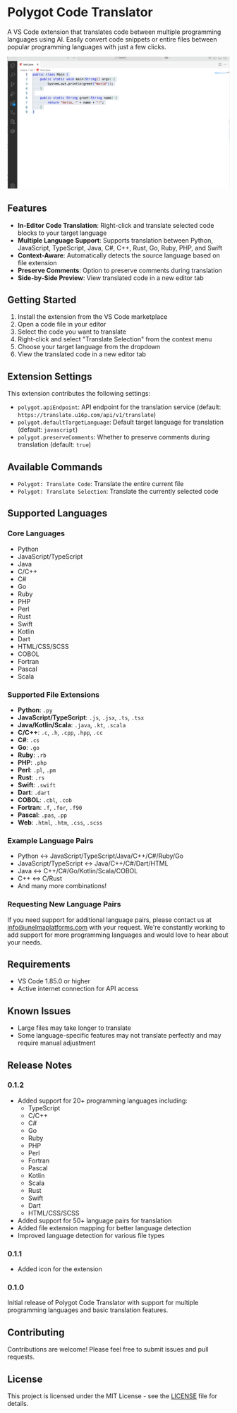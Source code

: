 # Polygot Code Translator

A VS Code extension that translates code between multiple programming languages using AI. Easily convert code snippets or entire files between popular programming languages with just a few clicks.

![Polygot Code Translator Demo](https://github.com/unelmacoin/polygot-code-translator/blob/main/polygot.gif)

## Features

- **In-Editor Code Translation**: Right-click and translate selected code blocks to your target language
- **Multiple Language Support**: Supports translation between Python, JavaScript, TypeScript, Java, C#, C++, Rust, Go, Ruby, PHP, and Swift
- **Context-Aware**: Automatically detects the source language based on file extension
- **Preserve Comments**: Option to preserve comments during translation
- **Side-by-Side Preview**: View translated code in a new editor tab

## Getting Started

1. Install the extension from the VS Code marketplace
2. Open a code file in your editor
3. Select the code you want to translate
4. Right-click and select "Translate Selection" from the context menu
5. Choose your target language from the dropdown
6. View the translated code in a new editor tab

## Extension Settings

This extension contributes the following settings:

* `polygot.apiEndpoint`: API endpoint for the translation service (default: `https://translate.u16p.com/api/v1/translate`)
* `polygot.defaultTargetLanguage`: Default target language for translation (default: `javascript`)
* `polygot.preserveComments`: Whether to preserve comments during translation (default: `true`)

## Available Commands

- `Polygot: Translate Code`: Translate the entire current file
- `Polygot: Translate Selection`: Translate the currently selected code

## Supported Languages

### Core Languages
- Python
- JavaScript/TypeScript
- Java
- C/C++
- C#
- Go
- Ruby
- PHP
- Perl
- Rust
- Swift
- Kotlin
- Dart
- HTML/CSS/SCSS
- COBOL
- Fortran
- Pascal
- Scala

### Supported File Extensions
- **Python**: `.py`
- **JavaScript/TypeScript**: `.js`, `.jsx`, `.ts`, `.tsx`
- **Java/Kotlin/Scala**: `.java`, `.kt`, `.scala`
- **C/C++**: `.c`, `.h`, `.cpp`, `.hpp`, `.cc`
- **C#**: `.cs`
- **Go**: `.go`
- **Ruby**: `.rb`
- **PHP**: `.php`
- **Perl**: `.pl`, `.pm`
- **Rust**: `.rs`
- **Swift**: `.swift`
- **Dart**: `.dart`
- **COBOL**: `.cbl`, `.cob`
- **Fortran**: `.f`, `.for`, `.f90`
- **Pascal**: `.pas`, `.pp`
- **Web**: `.html`, `.htm`, `.css`, `.scss`

### Example Language Pairs
- Python ↔ JavaScript/TypeScript/Java/C++/C#/Ruby/Go
- JavaScript/TypeScript ↔ Java/C++/C#/Dart/HTML
- Java ↔ C++/C#/Go/Kotlin/Scala/COBOL
- C++ ↔ C/Rust
- And many more combinations!

### Requesting New Language Pairs

If you need support for additional language pairs, please contact us at [info@unelmaplatforms.com](mailto:info@unelmaplatforms.com) with your request. We're constantly working to add support for more programming languages and would love to hear about your needs.

## Requirements

- VS Code 1.85.0 or higher
- Active internet connection for API access

## Known Issues

- Large files may take longer to translate
- Some language-specific features may not translate perfectly and may require manual adjustment

## Release Notes

### 0.1.2

- Added support for 20+ programming languages including:
  - TypeScript
  - C/C++
  - C#
  - Go
  - Ruby
  - PHP
  - Perl
  - Fortran
  - Pascal
  - Kotlin
  - Scala
  - Rust
  - Swift
  - Dart
  - HTML/CSS/SCSS
- Added support for 50+ language pairs for translation
- Added file extension mapping for better language detection
- Improved language detection for various file types

### 0.1.1

- Added icon for the extension

### 0.1.0

Initial release of Polygot Code Translator with support for multiple programming languages and basic translation features.

## Contributing

Contributions are welcome! Please feel free to submit issues and pull requests.

## License

This project is licensed under the MIT License - see the [LICENSE](LICENSE) file for details.
